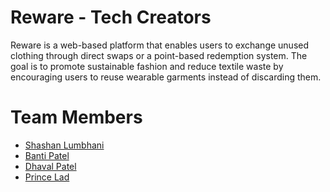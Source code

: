 
# Reware - Tech Creators

Reware is a web-based platform that enables users to exchange unused clothing through direct swaps or a point-based redemption system. The goal is to promote sustainable fashion and reduce textile waste by encouraging users to reuse wearable garments instead of discarding them.


# Team Members
- [Shashan Lumbhani](https://github.com/soni-shashan)
- [Banti Patel](https://github.com/Bantipatel20)
- [Dhaval Patel](https://github.com/dsp2810)
- [Prince Lad](https://github.com/Princelad)
